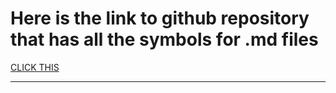 # Here is the link to github repository that has all the symbols for .md files

[CLICK THIS](https://github.com/fefong/markdown_readme/blob/master/emoji.md "Emojis for .md files")

---
